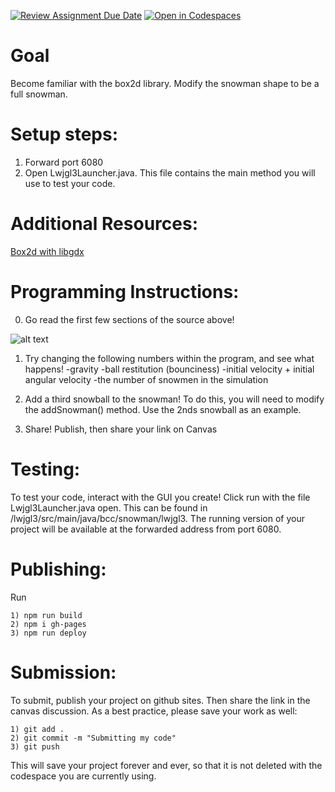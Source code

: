 [![Review Assignment Due Date](https://classroom.github.com/assets/deadline-readme-button-22041afd0340ce965d47ae6ef1cefeee28c7c493a6346c4f15d667ab976d596c.svg)](https://classroom.github.com/a/DW_rCL1K)
[![Open in Codespaces](https://classroom.github.com/assets/launch-codespace-2972f46106e565e64193e422d61a12cf1da4916b45550586e14ef0a7c637dd04.svg)](https://classroom.github.com/open-in-codespaces?assignment_repo_id=17831509)
# Goal
Become familiar with the box2d library. Modify the snowman shape to be a full snowman. 

# Setup steps:
1. Forward port 6080
2. Open Lwjgl3Launcher.java. This file contains the main method you will use to test your code. 

# Additional Resources:
[Box2d with libgdx](https://libgdx.com/wiki/extensions/physics/box2d#initialization)

# Programming Instructions:
0. Go read the first few sections of the source above!

![alt text](image.png)
1. Try changing the following numbers within the program, and see what happens!
    -gravity
    -ball restitution (bounciness)
    -initial velocity + initial angular velocity
    -the number of snowmen in the simulation
2. Add a third snowball to the snowman! To do this, you will need to modify the addSnowman() method. Use the 2nds snowball as an example. 

3. Share! Publish, then share your link on Canvas

# Testing:
To test your code, interact with the GUI you create! Click run with the file Lwjgl3Launcher.java open. This can be found in /lwjgl3/src/main/java/bcc/snowman/lwjgl3.
The running version of your project will be available at the forwarded address from port 6080. 

# Publishing:
Run 
```
1) npm run build
2) npm i gh-pages
3) npm run deploy
```
# Submission:
To submit, publish your project on github sites. Then share the link in the canvas discussion. As a best practice, please save your work as well:
```
1) git add . 
2) git commit -m "Submitting my code"
3) git push
```
This will save your project forever and ever, so that it is not deleted with the codespace you are currently using.